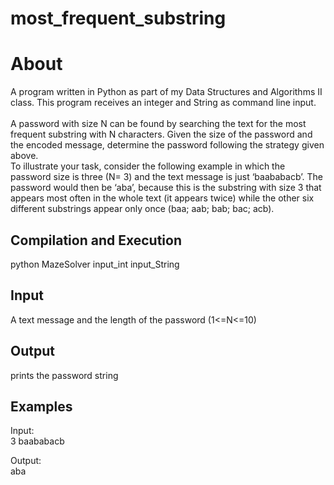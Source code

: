 # most_frequent_substring
<H1>About</H1>
<body>
A program written in Python as part of my Data Structures and Algorithms II class. This program receives an integer and String as command line input.<br><br>
A password with size N can be found by searching the text for the most frequent substring with N characters.
Given the size of the password and the encoded message, determine the password following the strategy
given above. <br>
To illustrate your task, consider the following example in which the password size is three (N= 3) and the text
message is just ‘baababacb’. The password would then be ‘aba’, because this is the substring with size 3 that
appears most often in the whole text (it appears twice) while the other six different substrings appear only once
(baa; aab; bab; bac; acb).

<H2>Compilation and Execution</H2>
python MazeSolver input_int input_String <br>
</body>
  
<H2>Input</H2>
  <body>
  A text message and the length of the password (1<=N<=10)
  </body>
<H2>Output</H2>  
  <body>
  prints the password string
  </body>
  
<H2>Examples</H2>  
  <body>
  Input:<br>
  3
  baababacb
 
  Output:<br>
  aba
  
  </body>

